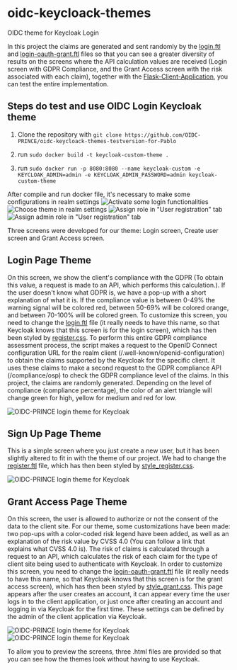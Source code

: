 # oidc-keycloack-themes

OIDC theme for Keycloak Login

In this project the claims are generated and sent randomly by the [login.ftl](https://github.com/OIDC-PRINCE/oidc-keycloack-themes-testsversion-for-Pablo/tree/main/themes/custom-theme/custom.v2/login/login.ftl) and [login-oauth-grant.ftl](https://github.com/OIDC-PRINCE/oidc-keycloack-themes-testsversion-for-Pablo/tree/main/themes/custom-theme/custom.v2/login/login-oauth-grant.ftl) files so that you can see a greater diversity of results on the screens where the API calculation values are received (Login screen with GDPR Compliance, and the Grant Access screen with the risk associated with each claim), together with the [Flask-Client-Application](https://github.com/OIDC-PRINCE/Flask-Client-Application), you can test the entire implementation.

## Steps do test and use OIDC Login Keycloak theme

1. Clone the repository with ``git clone https://github.com/OIDC-PRINCE/oidc-keycloack-themes-testversion-for-Pablo``

2. run ``sudo docker build -t keycloak-custom-theme .``

3. run ``sudo docker run -p 8080:8080 --name keycloak-custom -e KEYCLOAK_ADMIN=admin -e KEYCLOAK_ADMIN_PASSWORD=admin keycloak-custom-theme``

After compile and run docker file, it's necessary to make some configurations in realm settings
![Activate some login functionalities](docs/realmSettings1.png)
![Choose theme in realm settings](docs/keycloak_ss1.png)
![Assign role in "User registration" tab](docs/assignrole.png)
![Assign admin role in "User registration" tab](docs/assignrole2.png)

Three screens were developed for our theme: Login screen, Create user screen and Grant Access screen.

## Login Page Theme

On this screen, we show the client's compliance with the GDPR (To obtain this value, a request is made to an API, which performs this calculation.). If the user doesn't know what GDPR is, we have a pop-up with a short explanation of what it is. If the compliance value is between 0-49% the warning signal will be colored red, between 50-69% will be colored orange, and between 70-100% will be colored green.
To customize this screen, you need to change the [login.ftl](https://github.com/OIDC-PRINCE/oidc-keycloack-themes-testsversion-for-Pablo/tree/main/themes/custom-theme/custom.v2/login/login.ftl) file (it really needs to have this name, so that Keycloak knows that this screen is for the login screen), which has then been styled by [register.css](https://github.com/OIDC-PRINCE/oidc-keycloack-themes-testsversion-for-Pablo/tree/main/themes/custom-theme/custom.v2/login/resources/css/style.css).
To perform this entire GDPR compliance assessment process, the script makes a request to the OpenID Connect configuration URL for the realm client (/.well-known/openid-configuration) to obtain the claims supported by the Keycloak for the specific client. It uses these claims to make a second request to the GDPR compliance API (/compliance/osp) to check the GDPR compliance level of the claims. In this project, the claims are randomly generated. Depending on the level of compliance (compliance percentage), the color of an alert triangle will change green for high, yellow for medium and red for low.

![OIDC-PRINCE login theme for Keycloak](docs/themeLogin.png)

## Sign Up Page Theme

This is a simple screen where you just create a new user, but it has been slightly altered to fit in with the theme of our project. We had to change the [register.ftl](https://github.com/OIDC-PRINCE/oidc-keycloack-themes-testsversion-for-Pablo/tree/main/themes/custom-theme/custom.v2/login/register.ftl) file, which has then been styled by [style_register.css](https://github.com/OIDC-PRINCE/oidc-keycloack-themes-testsversion-for-Pablo/tree/main/themes/custom-theme/custom.v2/login/resources/css/style_register.css).

![OIDC-PRINCE login theme for Keycloak](docs/themeRegister.png)

## Grant Access Page Theme

On this screen, the user is allowed to authorize or not the consent of the data to the client site. For our theme, some customizations have been made: two pop-ups with a color-coded risk legend have been added, as well as an explanation of the risk value by CVSS 4.0 (You can follow a link that explains what CVSS 4.0 is). The risk of claims is calculated through a request to an API, which calculates the risk of each claim for the type of client site being used to authenticate with Keycloak. In order to customize this screen, you need to change the [login-oauth-grant.ftl](https://github.com/NGI-TRUSTCHAIN/OIDC-PRINCE/blob/main/oidc-keycloack-themes-main/themes/custom-theme/custom.v2/login/login-oauth-grant.ftl) file (it really needs to have this name, so that Keycloak knows that this screen is for the grant access screen), which has then been styled by [style_grant.css](https://github.com/NGI-TRUSTCHAIN/OIDC-PRINCE/blob/main/oidc-keycloack-themes-main/themes/custom-theme/custom.v2/login/resources/css/style_grant.css). This page appears after the user creates an account, it can appear every time the user logs in to the client application, or just once after creating an account and logging in via Keycloak for the first time. These settings can be defined by the admin of the client application via Keycloak.

![OIDC-PRINCE login theme for Keycloak](docs/themeGrant1.png)
![OIDC-PRINCE login theme for Keycloak](docs/themeGrant2.png)

To allow you to preview the screens, three .html files are provided so that you can see how the themes look without having to use Keycloak.
